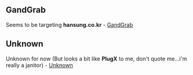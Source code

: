 ## GandGrab
Seems to be targeting **hansung.co.kr** - [GandGrab](./5d0e8e07a3e46d18d585d482d6235dc0a483b8ef893957737712ea27f693566f.md)

## Unknown 
Unknown for now (But looks a bit like **PlugX** to me, don't quote me...i'm really a janitor) - [Unknown](./7079d8c92cc668f903f3a60ec04dbb2508f23840ef3c57efffb9f906d3bc05ff.md)
